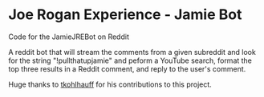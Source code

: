 # Joe Rogan Experience - Jamie Bot
Code for the JamieJREBot on Reddit

A reddit bot that will stream the comments from a given subreddit and look for the string "!pullthatupjamie" and peform
a YouTube search, format the top three results in a Reddit comment, and reply to the user's comment.

Huge thanks to [tkohlhauff](https://github.com/tkohlhauff) for his contributions to this project.
